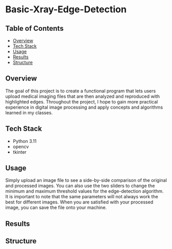# Basic-Xray-Edge-Detection

## Table of Contents
- [Overview](#overview)
- [Tech Stack](#tech-stack)
- [Usage](#usage)
- [Results](#results)
- [Structure](#structure)

## Overview
The goal of this project is to create a functional program that lets users upload medical imaging files that are then analyzed and reproduced with highlighted edges. Throughout the project, I hope to gain more practical experience in digital image processing and apply concepts and algorithms learned in my classes.

## Tech Stack
- Python 3.11
- opencv
- tkinter

## Usage
Simply upload an image file to see a side-by-side comparison of the original and processed images. You can also use the two sliders to change the minimum and maximum threshold values for the edge-detection algorithm. It is important to note that the same parameters will not always work the best for different images. When you are satisfied with your processed image, you can save the file onto your machine. 

## Results


## Structure